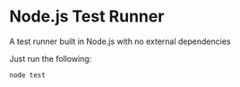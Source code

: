 # Node.js Test Runner

A test runner built in Node.js with no external dependencies

Just run the following:

```
node test
```
